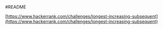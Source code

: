 #README

[https://www.hackerrank.com/challenges/longest-increasing-subsequent](https://www.hackerrank.com/challenges/longest-increasing-subsequent)
